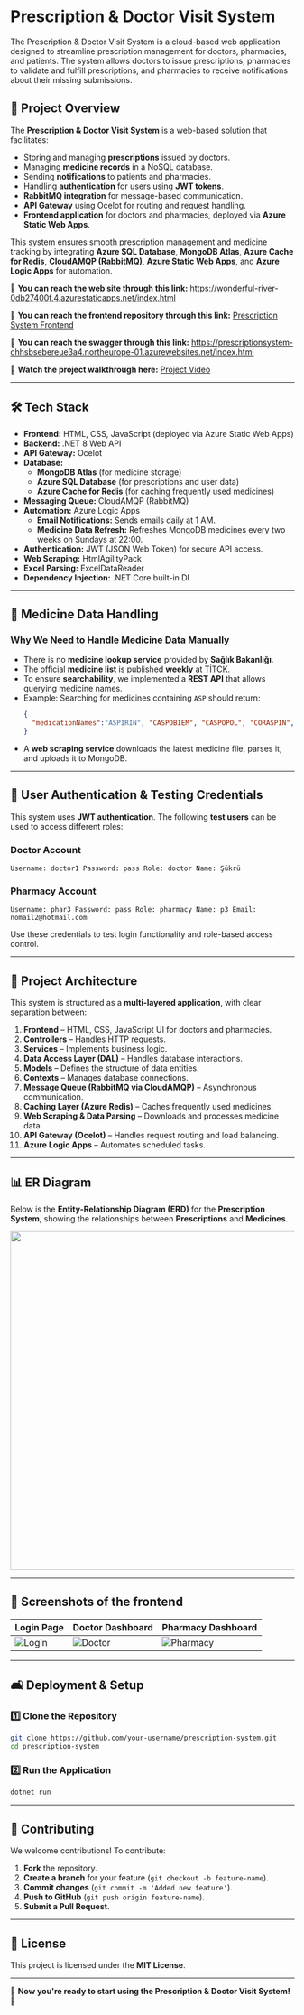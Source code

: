 # Prescription & Doctor Visit System
The Prescription & Doctor Visit System is a cloud-based web application designed to streamline prescription management for doctors, pharmacies, and patients. The system allows doctors to issue prescriptions, pharmacies to validate and fulfill prescriptions, and pharmacies to receive notifications about their missing submissions.

## 📌 Project Overview

The **Prescription & Doctor Visit System** is a web-based solution that facilitates:

- Storing and managing **prescriptions** issued by doctors.
- Managing **medicine records** in a NoSQL database.
- Sending **notifications** to patients and pharmacies.
- Handling **authentication** for users using **JWT tokens**.
- **RabbitMQ integration** for message-based communication.
- **API Gateway** using Ocelot for routing and request handling.
- **Frontend application** for doctors and pharmacies, deployed via **Azure Static Web Apps**.

This system ensures smooth prescription management and medicine tracking by integrating **Azure SQL Database**, **MongoDB Atlas**, **Azure Cache for Redis**, **CloudAMQP (RabbitMQ)**, **Azure Static Web Apps**, and **Azure Logic Apps** for automation.


🔗 **You can reach the web site through this link:** https://wonderful-river-0db27400f.4.azurestaticapps.net/index.html

🔗 **You can reach the frontend repository through this link:** [Prescription System Frontend](https://github.com/handehazan/PrescriptionSysemFrontend)

🔗 **You can reach the swagger through this link:** https://prescriptionsystem-chhsbsebereue3a4.northeurope-01.azurewebsites.net/index.html

🎥 **Watch the project walkthrough here:** [Project Video](https://youtu.be/Nrh2yDSBDUU)

---

## 🛠️ Tech Stack

- **Frontend:** HTML, CSS, JavaScript (deployed via Azure Static Web Apps)
- **Backend:** .NET 8 Web API
- **API Gateway:** Ocelot
- **Database:**
  - **MongoDB Atlas** (for medicine storage)
  - **Azure SQL Database** (for prescriptions and user data)
  - **Azure Cache for Redis** (for caching frequently used medicines)
- **Messaging Queue:** CloudAMQP (RabbitMQ)
- **Automation:** Azure Logic Apps
  - **Email Notifications:** Sends emails daily at 1 AM.
  - **Medicine Data Refresh:** Refreshes MongoDB medicines every two weeks on Sundays at 22:00.
- **Authentication:** JWT (JSON Web Token) for secure API access.
- **Web Scraping:** HtmlAgilityPack
- **Excel Parsing:** ExcelDataReader
- **Dependency Injection:** .NET Core built-in DI

---

## 💼 Medicine Data Handling

### **Why We Need to Handle Medicine Data Manually**
- There is no **medicine lookup service** provided by **Sağlık Bakanlığı**.
- The official **medicine list** is published **weekly** at [TİTCK](https://www.titck.gov.tr/dinamikmodul/43).
- To ensure **searchability**, we implemented a **REST API** that allows querying medicine names.
- Example: Searching for medicines containing `ASP` should return:
  ```json
  {
    "medicationNames":"ASPIRIN", "CASPOBIEM", "CASPOPOL", "CORASPIN", "SIGMASPORIN", "VASPARIN" ...
  }
  ```
- A **web scraping service** downloads the latest medicine file, parses it, and uploads it to MongoDB.

---

## 🏥 User Authentication & Testing Credentials

This system uses **JWT authentication**. The following **test users** can be used to access different roles:

### **Doctor Account**
```
Username: doctor1 Password: pass Role: doctor Name: Şükrü
```

### **Pharmacy Account**
```
Username: phar3 Password: pass Role: pharmacy Name: p3 Email: nomail2@hotmail.com
```

Use these credentials to test login functionality and role-based access control.

---

## 📂 Project Architecture

This system is structured as a **multi-layered application**, with clear separation between:

1. **Frontend** – HTML, CSS, JavaScript UI for doctors and pharmacies.
2. **Controllers** – Handles HTTP requests.
3. **Services** – Implements business logic.
4. **Data Access Layer (DAL)** – Handles database interactions.
5. **Models** – Defines the structure of data entities.
6. **Contexts** – Manages database connections.
7. **Message Queue (RabbitMQ via CloudAMQP)** – Asynchronous communication.
8. **Caching Layer (Azure Redis)** – Caches frequently used medicines.
9. **Web Scraping & Data Parsing** – Downloads and processes medicine data.
10. **API Gateway (Ocelot)** – Handles request routing and load balancing.
11. **Azure Logic Apps** – Automates scheduled tasks.

---

## 📊 ER Diagram

Below is the **Entity-Relationship Diagram (ERD)** for the **Prescription System**, showing the relationships between **Prescriptions** and **Medicines**.

<p align="center">
  <img src="https://github.com/user-attachments/assets/08f55ddb-75d0-4c44-b24a-5bbe0fdd46b0" width="600">
</p>

---

## 📸 Screenshots of the frontend

| Login Page | Doctor Dashboard | Pharmacy Dashboard |
|------------|----------------|----------------|
| ![Login](https://github.com/user-attachments/assets/0979ea52-6153-47a8-8d26-ec007e7633be) | ![Doctor](https://github.com/user-attachments/assets/ab19390a-794c-4c7c-b081-742fdb5e4969) | ![Pharmacy](https://github.com/user-attachments/assets/bccb89e3-2666-45ba-af92-fab7aa71ad5c) |





---

## 🛋️ Deployment & Setup

### 1️⃣ **Clone the Repository**

```bash
git clone https://github.com/your-username/prescription-system.git
cd prescription-system
```

### 2️⃣ **Run the Application**

```bash
dotnet run
```

---

## 🤝 Contributing

We welcome contributions! To contribute:

1. **Fork** the repository.
2. **Create a branch** for your feature (`git checkout -b feature-name`).
3. **Commit changes** (`git commit -m 'Added new feature'`).
4. **Push to GitHub** (`git push origin feature-name`).
5. **Submit a Pull Request**.

---

## 📝 License

This project is licensed under the **MIT License**.

---

🚀 **Now you're ready to start using the Prescription & Doctor Visit System!** 🚀

